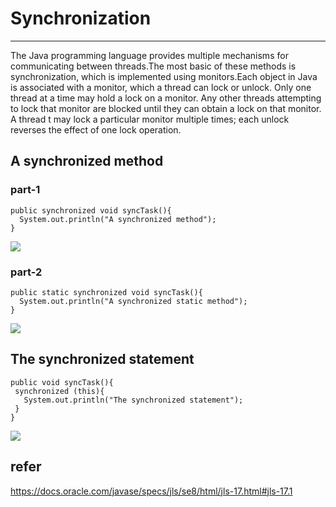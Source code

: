 # Synchronization
---
The Java programming language provides multiple mechanisms for communicating between threads.The most basic of these methods is synchronization, which is implemented using monitors.Each object in Java is associated with a monitor, which a thread can lock or unlock. Only one thread at a time may hold a lock on a monitor. Any other threads attempting to lock that monitor are blocked until they can obtain a lock on that monitor. A thread t may lock a particular monitor multiple times; each unlock reverses the effect of one lock operation.
## A synchronized method
### part-1
```
public synchronized void syncTask(){
  System.out.println("A synchronized method");
}
```
![](https://agam-blog-image.oss-cn-hangzhou.aliyuncs.com/877cdc7177346fbdbe5ca658d69fe70063a.jpg)
### part-2
```
public static synchronized void syncTask(){
  System.out.println("A synchronized static method");
}
```
![](https://agam-blog-image.oss-cn-hangzhou.aliyuncs.com/6797438e9d996a810f314d4fc1d8983d090.jpg)
## The synchronized statement
```
public void syncTask(){
 synchronized (this){
   System.out.println("The synchronized statement");
 }
}
```
![](https://agam-blog-image.oss-cn-hangzhou.aliyuncs.com/e4e6f5949498d2206ad3064656190c2174a.jpg)
## refer
https://docs.oracle.com/javase/specs/jls/se8/html/jls-17.html#jls-17.1
